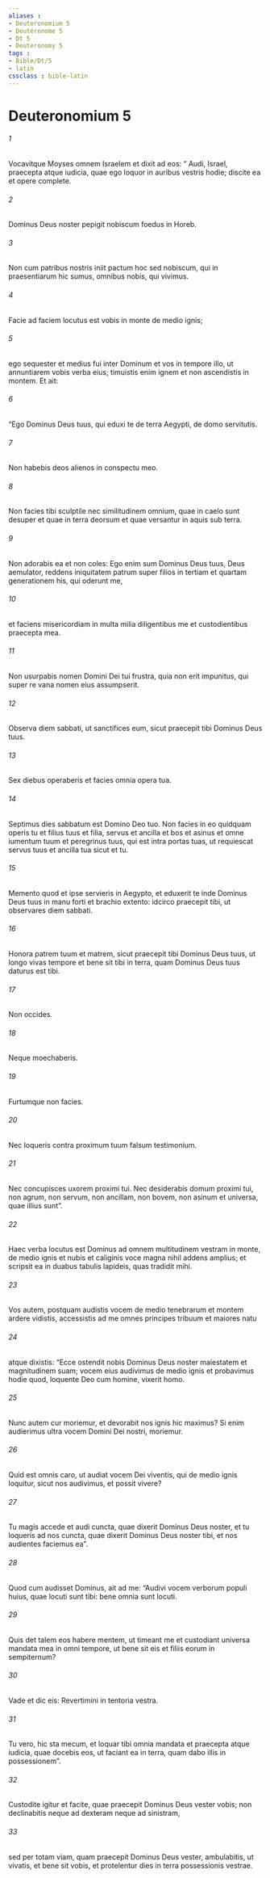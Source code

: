 ```yaml
---
aliases : 
- Deuteronomium 5
- Deutéronome 5
- Dt 5
- Deuteronomy 5
tags : 
- Bible/Dt/5
- latin
cssclass : bible-latin
---
```


# Deuteronomium 5

###### 1
Vocavitque Moyses omnem Israelem et dixit ad eos: “ Audi, Israel, praecepta atque iudicia, quae ego loquor in auribus vestris hodie; discite ea et opere complete. 
###### 2
Dominus Deus noster pepigit nobiscum foedus in Horeb. 
###### 3
Non cum patribus nostris iniit pactum hoc sed nobiscum, qui in praesentiarum hic sumus, omnibus nobis, qui vivimus. 
###### 4
Facie ad faciem locutus est vobis in monte de medio ignis; 
###### 5
ego sequester et medius fui inter Dominum et vos in tempore illo, ut annuntiarem vobis verba eius; timuistis enim ignem et non ascendistis in montem. Et ait:
###### 6
“Ego Dominus Deus tuus, qui eduxi te de terra Aegypti, de domo servitutis.
###### 7
Non habebis deos alienos in conspectu meo.
###### 8
Non facies tibi sculptile nec similitudinem omnium, quae in caelo sunt desuper et quae in terra deorsum et quae versantur in aquis sub terra. 
###### 9
Non adorabis ea et non coles: Ego enim sum Dominus Deus tuus, Deus aemulator, reddens iniquitatem patrum super filios in tertiam et quartam generationem his, qui oderunt me, 
###### 10
et faciens misericordiam in multa milia diligentibus me et custodientibus praecepta mea.
###### 11
Non usurpabis nomen Domini Dei tui frustra, quia non erit impunitus, qui super re vana nomen eius assumpserit. 
###### 12
Observa diem sabbati, ut sanctifices eum, sicut praecepit tibi Dominus Deus tuus. 
###### 13
Sex diebus operaberis et facies omnia opera tua. 
###### 14
Septimus dies sabbatum est Domino Deo tuo. Non facies in eo quidquam operis tu et filius tuus et filia, servus et ancilla et bos et asinus et omne iumentum tuum et peregrinus tuus, qui est intra portas tuas, ut requiescat servus tuus et ancilla tua sicut et tu. 
###### 15
Memento quod et ipse servieris in Aegypto, et eduxerit te inde Dominus Deus tuus in manu forti et brachio extento: idcirco praecepit tibi, ut observares diem sabbati.
###### 16
Honora patrem tuum et matrem, sicut praecepit tibi Dominus Deus tuus, ut longo vivas tempore et bene sit tibi in terra, quam Dominus Deus tuus daturus est tibi.
###### 17
Non occides.
###### 18
Neque moechaberis.
###### 19
Furtumque non facies.
###### 20
Nec loqueris contra proximum tuum falsum testimonium.
###### 21
Nec concupisces uxorem proximi tui. Nec desiderabis domum proximi tui, non agrum, non servum, non ancillam, non bovem, non asinum et universa, quae illius sunt”.
###### 22
Haec verba locutus est Dominus ad omnem multitudinem vestram in monte, de medio ignis et nubis et caliginis voce magna nihil addens amplius; et scripsit ea in duabus tabulis lapideis, quas tradidit mihi.
###### 23
Vos autem, postquam audistis vocem de medio tenebrarum et montem ardere vidistis, accessistis ad me omnes principes tribuum et maiores natu 
###### 24
atque dixistis: “Ecce ostendit nobis Dominus Deus noster maiestatem et magnitudinem suam; vocem eius audivimus de medio ignis et probavimus hodie quod, loquente Deo cum homine, vixerit homo. 
###### 25
Nunc autem cur moriemur, et devorabit nos ignis hic maximus? Si enim audierimus ultra vocem Domini Dei nostri, moriemur. 
###### 26
Quid est omnis caro, ut audiat vocem Dei viventis, qui de medio ignis loquitur, sicut nos audivimus, et possit vivere? 
###### 27
Tu magis accede et audi cuncta, quae dixerit Dominus Deus noster, et tu loqueris ad nos cuncta, quae dixerit Dominus Deus noster tibi, et nos audientes faciemus ea”.
###### 28
Quod cum audisset Dominus, ait ad me: “Audivi vocem verborum populi huius, quae locuti sunt tibi: bene omnia sunt locuti. 
###### 29
Quis det talem eos habere mentem, ut timeant me et custodiant universa mandata mea in omni tempore, ut bene sit eis et filiis eorum in sempiternum? 
###### 30
Vade et dic eis: Revertimini in tentoria vestra. 
###### 31
Tu vero, hic sta mecum, et loquar tibi omnia mandata et praecepta atque iudicia, quae docebis eos, ut faciant ea in terra, quam dabo illis in possessionem”. 
###### 32
Custodite igitur et facite, quae praecepit Dominus Deus vester vobis; non declinabitis neque ad dexteram neque ad sinistram, 
###### 33
sed per totam viam, quam praecepit Dominus Deus vester, ambulabitis, ut vivatis, et bene sit vobis, et protelentur dies in terra possessionis vestrae.

